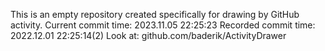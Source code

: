 This is an empty repository created specifically for drawing by GitHub activity.
Current commit time: 2023.11.05 22:25:23
Recorded commit time: 2022.12.01 22:25:14(2)
Look at: github.com/baderik/ActivityDrawer
